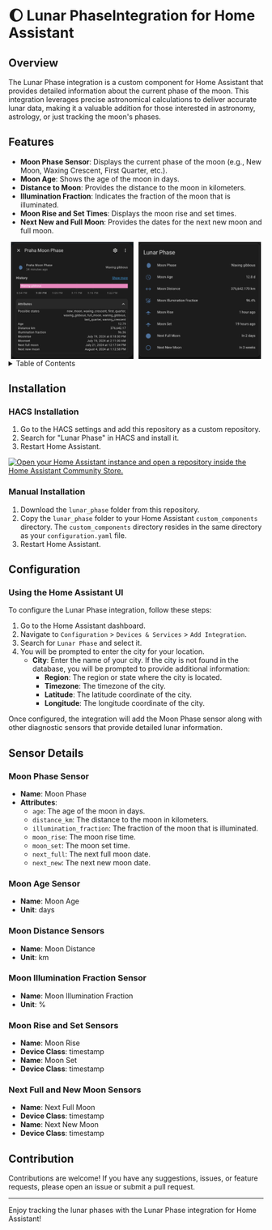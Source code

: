 # :moon: Lunar PhaseIntegration for Home Assistant

## Overview

The Lunar Phase integration is a custom component for Home Assistant that provides detailed information about the current phase of the moon. This integration leverages precise astronomical calculations to deliver accurate lunar data, making it a valuable addition for those interested in astronomy, astrology, or just tracking the moon's phases.

## Features

- **Moon Phase Sensor**: Displays the current phase of the moon (e.g., New Moon, Waxing Crescent, First Quarter, etc.).
- **Moon Age**: Shows the age of the moon in days.
- **Distance to Moon**: Provides the distance to the moon in kilometers.
- **Illumination Fraction**: Indicates the fraction of the moon that is illuminated.
- **Moon Rise and Set Times**: Displays the moon rise and set times.
- **Next New and Full Moon**: Provides the dates for the next new moon and full moon.

<div style="display: flex; justify-content: space-around;">
  <img src="./assets/lunar-phase.png" alt="Lunar Phase Sensor Attributes" width="48%">
  <img src="./assets/lunar-entities.png" alt="Lunar Phase Entities" width="48%">
</div>

<details>
    <summary>Table of Contents</summary>

- [Overview](#overview)
- [Features](#features)
- [Installation](#installation)
  - [HACS Installation](#hacs-installation)
  - [Manual Installation](#manual-installation)
- [Configuration](#configuration)
  - [Using the Home Assistant UI](#using-the-home-assistant-ui)
- [Sensor Details](#sensor-details)
  - [Moon Phase Sensor](#moon-phase-sensor)
  - [Moon Age Sensor](#moon-age-sensor)
  - [Moon Distance Sensors](#moon-distance-sensors)
  - [Moon Illumination Fraction Sensor](#moon-illumination-fraction-sensor)
  - [Moon Rise and Set Sensors](#moon-rise-and-set-sensors)
  - [Next Full and New Moon Sensors](#next-full-and-new-moon-sensors)
- [Contribution](#contribution)

</details>

## Installation

### HACS Installation

1. Go to the HACS settings and add this repository as a custom repository.
2. Search for "Lunar Phase" in HACS and install it.
3. Restart Home Assistant.

[![Open your Home Assistant instance and open a repository inside the Home Assistant Community Store.](https://my.home-assistant.io/badges/hacs_repository.svg)](https://my.home-assistant.io/redirect/hacs_repository/?owner=ngocjohn&repository=lunar-phase&category=Integration)

### Manual Installation

1. Download the `lunar_phase` folder from this repository.
2. Copy the `lunar_phase` folder to your Home Assistant `custom_components` directory. The `custom_components` directory resides in the same directory as your `configuration.yaml` file.
3. Restart Home Assistant.

## Configuration

### Using the Home Assistant UI

To configure the Lunar Phase integration, follow these steps:

1. Go to the Home Assistant dashboard.
2. Navigate to `Configuration` > `Devices & Services` > `Add Integration`.
3. Search for `Lunar Phase` and select it.
4. You will be prompted to enter the city for your location.
   - **City**: Enter the name of your city. If the city is not found in the database, you will be prompted to provide additional information:
     - **Region**: The region or state where the city is located.
     - **Timezone**: The timezone of the city.
     - **Latitude**: The latitude coordinate of the city.
     - **Longitude**: The longitude coordinate of the city.

Once configured, the integration will add the Moon Phase sensor along with other diagnostic sensors that provide detailed lunar information.

## Sensor Details

### Moon Phase Sensor

- **Name**: Moon Phase
- **Attributes**:
  - `age`: The age of the moon in days.
  - `distance_km`: The distance to the moon in kilometers.
  - `illumination_fraction`: The fraction of the moon that is illuminated.
  - `moon_rise`: The moon rise time.
  - `moon_set`: The moon set time.
  - `next_full`: The next full moon date.
  - `next_new`: The next new moon date.

### Moon Age Sensor

- **Name**: Moon Age
- **Unit**: days

### Moon Distance Sensors

- **Name**: Moon Distance
- **Unit**: km

### Moon Illumination Fraction Sensor

- **Name**: Moon Illumination Fraction
- **Unit**: %

### Moon Rise and Set Sensors

- **Name**: Moon Rise
- **Device Class**: timestamp
- **Name**: Moon Set
- **Device Class**: timestamp

### Next Full and New Moon Sensors

- **Name**: Next Full Moon
- **Device Class**: timestamp
- **Name**: Next New Moon
- **Device Class**: timestamp

## Contribution

Contributions are welcome! If you have any suggestions, issues, or feature requests, please open an issue or submit a pull request.

---

Enjoy tracking the lunar phases with the Lunar Phase integration for Home Assistant!
